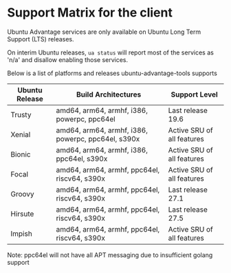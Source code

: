 # Support Matrix for the client

Ubuntu Advantage services are only available on Ubuntu Long Term Support (LTS) releases.

On interim Ubuntu releases, `ua status` will report most of the services as 'n/a' and disallow enabling those services.

Below is a list of platforms and releases ubuntu-advantage-tools supports

| Ubuntu Release | Build Architectures                                | Support Level              |
| -------------- | -------------------------------------------------- | -------------------------- |
| Trusty         | amd64, arm64, armhf, i386, powerpc, ppc64el        | Last release 19.6          |
| Xenial         | amd64, arm64, armhf, i386, powerpc, ppc64el, s390x | Active SRU of all features |
| Bionic         | amd64, arm64, armhf, i386, ppc64el, s390x          | Active SRU of all features |
| Focal          | amd64, arm64, armhf, ppc64el, riscv64, s390x       | Active SRU of all features |
| Groovy         | amd64, arm64, armhf, ppc64el, riscv64, s390x       | Last release 27.1          |
| Hirsute        | amd64, arm64, armhf, ppc64el, riscv64, s390x       | Last release 27.5          |
| Impish         | amd64, arm64, armhf, ppc64el, riscv64, s390x       | Active SRU of all features |

Note: ppc64el will not have all APT messaging due to insufficient golang support
